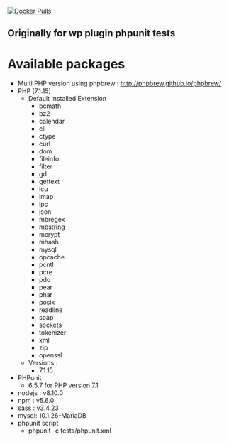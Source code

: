 [![Docker Pulls](https://img.shields.io/docker/pulls/pentatonicfunk/wp-test-php7.1.5-phpunit.svg)](https://hub.docker.com/r/pentatonicfunk/wp-test-php7.1.5-phpunit/)

## Originally for wp plugin phpunit tests
# Available packages
- Multi PHP version using phpbrew : <http://phpbrew.github.io/phpbrew/>
- PHP [7.1.15]
    - Default Installed Extension
        - bcmath
        - bz2
        - calendar   
        - cli
        - ctype
        - curl
        - dom
        - fileinfo
        - filter
        - gd
        - gettext
        - icu
        - imap
        - ipc
        - json
        - mbregex
        - mbstring
        - mcrypt
        - mhash
        - mysql
        - opcache
        - pcntl
        - pcre
        - pdo
        - pear
        - phar
        - posix
        - readline
        - soap
        - sockets
        - tokenizer
        - xml
        - zip
        - openssl
    - Versions :
        - 7.1.15
- PHPunit
    - 6.5.7 for PHP version 7.1
- nodejs : v8.10.0
- npm : v5.6.0
- sass : v3.4.23
- mysql: 10.1.26-MariaDB
- phpunit script
    - phpunit -c tests/phpunit.xml